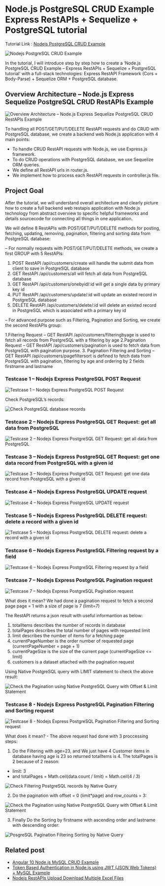 # Node.js PostgreSQL CRUD Example Express RestAPIs + Sequelize + PostgreSQL tutorial

Tutorial Link : [Nodejs PostgreSQL CRUD Example](https://loizenai.com/node-js-postgresql-crud-example/)

![Nodejs PostgreSQL CRUD Example](https://loizenai.com/wp-content/uploads/2020/08/Node.js-PostgreSQL-CRUD-Example-Express-RestAPIs.png)

In the tutorial, I will introduce step by step how to create a ‘Node.js PostgreSQL CRUD Example – Express RestAPIs + Sequelize + PostgreSQL tutorial’ with a full-stack technologies: Express RestAPI Framework (Cors + Body-Parse) + Sequelize ORM + PostgreSQL database.

## Overview Architecture – Node.js Express Sequelize PostgreSQL CRUD RestAPIs Example

![Overview Architecture – Node.js Express Sequelize PostgreSQL CRUD RestAPIs Example](https://loizenai.com/wp-content/uploads/2020/08/Nodejs-PostgreSQL-CRUD-Example-Architecture-Overview.png)

To handling all POST/GET/PUT/DELETE RestAPI requests and do CRUD with PostgreSQL database, we create a backend web Node.js application with 4 main points:

- To handle CRUD RestAPI requests with Node.js, we use Express.js framework.
- To do CRUD operations with PostgreSQL database, we use Sequelize ORM queries.
- We define all RestAPI urls in router.js.
- We implement how to process each RestAPI requests in controller.js file.

## Project Goal

After the tutorial, we will understand overall architecture and clearly picture how to create a full backend web restapis application with Node.js technology from abstract overview to specific helpful frameworks and details sourcecode for connecting all things in one application.

We will define 8 RestAPIs with POST/GET/PUT/DELETE methods for posting, fetching, updating, removing, pagination, filtering and sorting data from PostgreSQL database:

– For normally requests with POST/GET/PUT/DELETE methods, we create a first GROUP with 5 RestAPIs:

1. POST RestAPI /api/customers/create will handle the submit data from client to save in PostgreSQL database
2. GET RestAPI /api/customers/all will fetch all data from PostgreSQL database
3. GET RestAPI /api/customers/onebyid/:id will get a single data by primary key id
4. PUT RestAPI /api/customers/update/:id will update an existed record in PostgreSQL database
5. DELETE RestAPI /api/customers/delete/:id will delete an existed record in PostgreSQL which is associated with a primary key id

– For advanced purpose such as Filtering, Pagination and Sorting, we create the second RestAPIs group:

1.Filtering Request – GET RestAPI /api/customers/filteringbyage is used to fetch all records from PostgreSQL with a filtering by age
2.Pagination Request – GET RestAPI /api/customers/pagination is used to fetch data from PostgreSQL with pagination purpose.
3. Pagination Filtering and Sorting – GET RestAPI /api/customers/pagefiltersort is defined to fetch data from PostgreSQL with pagination, filtering by age and ordering by 2 fields firstname and lastname

### Testcase 1 – Nodejs Express PostgreSQL POST Request

![Testcase 1 – Nodejs Express PostgreSQL POST Request](https://loizenai.com/wp-content/uploads/2020/08/testcase-1-nodejs-postgresql-crud-post-request.png)

Check PostgreSQL’s records:

![Check PostgreSQL database records](https://loizenai.com/wp-content/uploads/2020/08/Check-PostgreSQL-database-records.png)

### Testcase 2 – Nodejs Express PostgreSQL GET Request: get all data from PostgreSQL

![Testcase 2 – Nodejs Express PostgreSQL GET Request: get all data from PostgreSQL](https://loizenai.com/wp-content/uploads/2020/08/Testcase-2-Nodejs-GET-request-Retrieve-all-records-from-PostgreSQL.png)

### Testcase 3 – Nodejs Express PostgreSQL GET Request: get one data record from PostgreSQL with a given id

![Testcase 3 – Nodejs Express PostgreSQL GET Request: get one data record from PostgreSQL with a given id](https://loizenai.com/wp-content/uploads/2020/08/Testcase-3-GET-request-retrieve-a-Customer-by-a-given-ID.png)

### Testcase 4 – Nodejs Express PostgreSQL UPDATE request

![Testcase 4 – Nodejs Express PostgreSQL UPDATE request](https://loizenai.com/wp-content/uploads/2020/08/Testcase-4-Nodejs-PUT-request-Update-a-Customer-data-by-given-ID-to-PostgreSQL-database.png)

### Testcase 5 – Nodejs Express PostgreSQL DELETE request: delete a record with a given id

![Testcase 5 – Nodejs Express PostgreSQL DELETE request: delete a record with a given id](https://loizenai.com/wp-content/uploads/2020/08/Testcase-5-Nodejs-Delete-request-Delete-a-Customer-by-given-ID-from-PostgreSQL-database.png)

### Testcase 6 – Nodejs Express PostgreSQL Filtering request by a field

![Testcase 6 – Nodejs Express PostgreSQL Filtering request by a field](https://loizenai.com/wp-content/uploads/2020/08/Testcase-6-Filtering-Customer-by-Age-from-PostgreSQL-database.png)

### Testcase 7 – Nodejs Express PostgreSQL Pagination request

![Testcase 7 – Nodejs Express PostgreSQL Pagination request](https://loizenai.com/wp-content/uploads/2020/08/Testcase-7-Nodejs-do-a-Pagination-Request-from-PostgreSQL-database.png)

What does it mean? We had done a pagination request to fetch a second page page = 1 with a size of page is 7 (limit=7)

The RestAPI returns a json result with useful informantion as below:

1. totalItems describes the number of records in database
2. totalPages describes the total number of pages with requested limit
3. limit describes the number of items for a fetching page
4. currentPageNumber is the order number of requested page (currentPageNumber = page + 1)
5. currentPageSize is the size of the current page (currentPageSize <= limit)
6. customers is a dataset attached with the pagination request

Using Native PostgreSQL query with LIMIT statement to check the above result:

![Check the Pagination using Native PostgreSQL Query with Offset & Limit Statement](https://loizenai.com/wp-content/uploads/2020/08/Check-the-Pagination-using-Native-PostgreSQL-Query-with-Offset-Limit-Statement.png)

### Testcase 8 - Nodejs Express PostgreSQL Pagination Filtering and Sorting request

![Testcase 8 - Nodejs Express PostgreSQL Pagination Filtering and Sorting request](https://loizenai.com/wp-content/uploads/2020/08/Testcase-8-Nodejs-RestAPI-PaginationFilteringSorting-PostgreSQL-database.png)

What does it mean? - The above request had done with 3 proccessing steps:

1. Do the Filtering with age=23, and We just have 4 Customer items in database having age is 23 so returned totalItems is 4. The totalPages is 2 because of 2 reason:
- limit: 3
- and totalPages = Math.ceil(data.count / limit) = Math.ceil(4 / 3)

![Check Filtering PostgreSQL records by Native Query](https://loizenai.com/wp-content/uploads/2020/08/Check-Filtering-PostgreSQL-records-by-Native-Query.png)

2. Do the pagination with offset = 0 (limit*page) and row_counts = 3:

![Check the Pagination using Native PostgreSQL Query with Offset & Limit Statement](https://loizenai.com/wp-content/uploads/2020/08/Check-the-Pagination-using-Native-PostgreSQL-Query-with-Offset-Limit-Statement-1.png)

3. Finally Do the Sorting by firstname with ascending order and lastname with descending order:

![PosgreSQL Pagination Filtering Sorting by Native Query](https://loizenai.com/wp-content/uploads/2020/08/PosgreSQL-Pagination-Filtering-Sorting-by-Native-Query.png)

## Related post

- [Angular 10 Node.js MySQL CRUD Example](https://loizenai.com/angular-10-node-js-mysql-crud-application-example-fullstack-tutorials-with-express-restapis-sequelize-orm/)
- [Token Based Authentication in Node.js using JWT (JSON Web Tokens) + MySQL Example](https://loizenai.com/nodejs-token-based-authentication-jwt-json-web-tokens-authentication-mysql-example/)
- [Nodejs RestAPIs Upload Download Multiple Excel Files](https://loizenai.com/nodejs-restapis-upload-download-multiple-excel-files-to-mysql-postgresql/)

